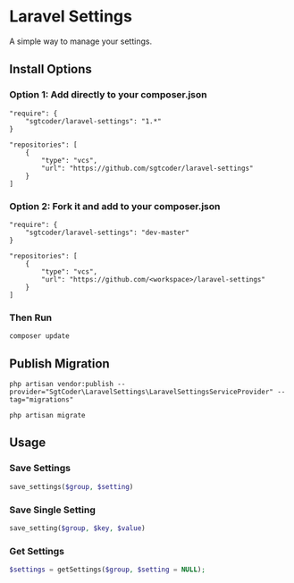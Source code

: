 # Laravel Settings #

A simple way to manage your settings.

## Install Options ##
### Option 1: Add directly to your composer.json ###
```
"require": {
    "sgtcoder/laravel-settings": "1.*"
}

"repositories": [
    {
        "type": "vcs",
        "url": "https://github.com/sgtcoder/laravel-settings"
    }
]
```

### Option 2: Fork it and add to your composer.json ###
```
"require": {
    "sgtcoder/laravel-settings": "dev-master"
}

"repositories": [
    {
        "type": "vcs",
        "url": "https://github.com/<workspace>/laravel-settings"
    }
]
```


### Then Run ###
```
composer update
```

## Publish Migration ##
```
php artisan vendor:publish --provider="SgtCoder\LaravelSettings\LaravelSettingsServiceProvider" --tag="migrations"

php artisan migrate
```

## Usage ##
### Save Settings ###
```php
save_settings($group, $setting)
```

### Save Single Setting ###
```php
save_setting($group, $key, $value)
```

### Get Settings ###
```php
$settings = getSettings($group, $setting = NULL);
```
